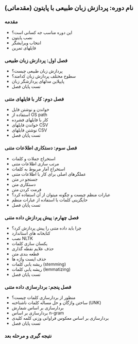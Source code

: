 ## نام دوره: پردازش زبان طبیعی با پایتون (مقدماتی)

### مقدمه
- این دوره مناسب جه کسانی است؟
- نصب پایتون 
- انتخاب ویرایشگر 
- فایلهای تمرین

### فصل اول: پردازش زبان طبیعی
- پردازش زبان طبیعی چیست؟
- سطوح مختلف پردازش زبان کدامند؟
- پایپلاین مدلهای پردازشگر زبان 
- تست پایان فصل

### فصل دوم: کار با فایلهای متنی
- خواندن و نوشتن فایل
- استفاده از OS path
- کار با فایلهای فشرده
- خواندن فایلهای CSV
- نوشتن فایلهای CSV
- تست پایان فصل

### فصل سوم: دستکاری اطلاعات متنی
- استخراج جملات و کلمات
- مرتب سازی اظلاعات متنی
- استخراج آمار مربوط به کلمات
- عملگرهای اصلی برای کار با اطلاعات متنی
- جستجو در متن 
- دستکاری متن
- فرمت کردن متن
- عبارات منظم چیست و چگونه میتوان از آن استفاده کرد؟
- حایگزینی کلمات با استفاده از عبارات منظم
- تست پایان فصل



### فصل چهارم: پیش پردازش داده متنی
- چرا باید داده متنی را پیش پردازش کرد؟
- کتابخانه های استاندارد
- نصب NLTK
- یکسان سازی کلمات 
- حذف علایم نقطه گذاری
- قطعه بندی متن
- حذف ایست واژه ها
- ریشه یابی کلمات (stemming)
- ریشه یابی کلمات (lemmatizing)
- تست پایان فصل


### فصل پنجم: بردارسازی داده متنی
- منظور از بردارسازی کلمات چیست؟
- ساختن واژگان و حل مساله کلمات ناشناخنه (UNK)
- بردارسازی بر اساس شمارش
- بردارسازی بر اساس n-gram
- بردارسازی بر اساس معکوس فراوانی وزنی کلمه کلیدی
- تست پایان فصل

### نتیجه گیری و مرحله بعد


